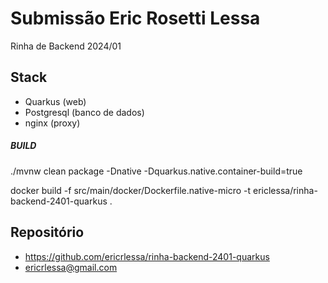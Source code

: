 # Submissão Eric Rosetti Lessa

Rinha de Backend 2024/01

## Stack

* Quarkus (web)
* Postgresql (banco de dados)
* nginx (proxy)

##### BUILD

./mvnw clean package -Dnative -Dquarkus.native.container-build=true

docker build -f src/main/docker/Dockerfile.native-micro -t ericlessa/rinha-backend-2401-quarkus .



## Repositório

* https://github.com/ericrlessa/rinha-backend-2401-quarkus
* ericrlessa@gmail.com


